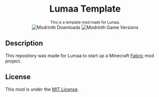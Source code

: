 <!--
By default, the mod template is under the MIT License by default,
you can change it as you want.
-->

<center><div align="center">

# Lumaa Template
<sup>This is a template mod made for Lumaa.</sup>  
![Modrinth Downloads](https://img.shields.io/modrinth/dt/%3Ctemplate%3E?label=Modrinth&logo=modrinth)
![Modrinth Game Versions](https://img.shields.io/modrinth/game-versions/%3Ctemplate%3E?label=Minecraft%20Version)

<!-- Put a showcase image if you can/want -->

</div></center>

## Description

This repository was made for Lumaa to start up a Minecraft [Fabric](https://fabricmc.net) mod project.

## License
This mod is under the [MIT License](/LICENSE).